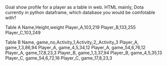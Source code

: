 Goal show profile for a player as a table in web. HTML mainly, Dota currently in python dataframe, which database you would be comfotable with? 

Table A
Name,Height,weight
Player_A,103,219
Player_B,133,255
Player_C,103,249


Table B
Name, game_no,Activity_1,Activity_2,,Activity_3
Player_A, game_1,3,86,94
Player_A, game_4,5,34,12
Player_A, game_54,6,76,12
Player_A, game_17,8,23,3
Player_B, game_1,3,37,94
Player_B, game_4,5,35,13
Player_C, game_54,6,72,16
Player_C, game_17,8,23,3
